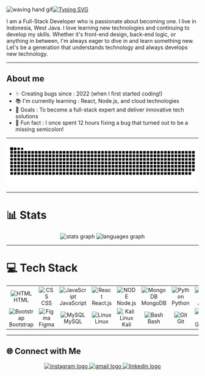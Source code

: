 <img src="https://user-images.githubusercontent.com/72663882/171687151-bb31c996-c9d2-49c8-b593-734946893b23.gif" alt="waving hand gif" aria-hidden="true" width="27" />[![Typing SVG](https://readme-typing-svg.herokuapp.com?font=Roboto&weight=700&size=25&duration=2500&pause=1000&vCenter=true&width=500&height=25&lines=I'm+Rezza+Fairus+Nugraha;And+I'm+a+Fullstack+Developer)](https://git.io/typing-svg)  

I am a Full-Stack Developer who is passionate about becoming one. I live in Indonesia, West Java. I love learning new technologies and continuing to develop my skills. Whether it's front-end design, back-end logic, or anything in between, I'm always eager to dive in and learn something new. Let's be a generation that understands technology and always develops new technology.

---

## About me

- ✨ Creating bugs since : 2022 (when I first started coding!)  
- 📚 I'm currently learning : React, Node.js, and cloud technologies  
- 🎯 Goals : To become a full-stack expert and deliver innovative tech solutions  
- 🎲 Fun fact : I once spent 12 hours fixing a bug that turned out to be a missing semicolon!  

---

<picture>
  <source media="(prefers-color-scheme: dark)" srcset="https://raw.githubusercontent.com/platane/snk/output/github-contribution-grid-snake-dark.svg" />
  <source media="(prefers-color-scheme: light)" srcset="https://raw.githubusercontent.com/platane/snk/output/github-contribution-grid-snake.svg" />
  <img alt="github contribution grid snake animation" src="https://raw.githubusercontent.com/platane/snk/output/github-contribution-grid-snake.svg" />
</picture>

---

# 📊 Stats

<div align="center">
  <img src="https://github-readme-stats.vercel.app/api?username=rezzafairusnugraha&hide_title=false&hide_rank=false&show_icons=true&include_all_commits=true&count_private=true&disable_animations=false&theme=dracula&locale=en&hide_border=false&order=1" height="150" alt="stats graph" />
  <img src="https://github-readme-stats.vercel.app/api/top-langs?username=rezzafairusnugraha&locale=en&hide_title=false&layout=compact&card_width=320&langs_count=5&theme=dracula&hide_border=false&order=2" height="150" alt="languages graph" />
</div>

---

# 💻 Tech Stack

<table>
    <tr>
        <td align="center" width="96"><img src="https://skillicons.dev/icons?i=html" width="48" height="48" alt="HTML" /><br>HTML</td>
        <td align="center" width="96"><img src="https://skillicons.dev/icons?i=css" width="48" height="48" alt="CSS" /><br>CSS</td>
        <td align="center" width="96"><img src="https://techstack-generator.vercel.app/js-icon.svg" width="65" height="65" alt="JavaScript" /><br>JavaScript</td>
        <td align="center" width="96"><img src="https://techstack-generator.vercel.app/react-icon.svg" width="65" height="65" alt="React" /><br>React.js</td>
        <td align="center" width="96"><img src="https://skillicons.dev/icons?i=nodejs" width="48" height="48" alt="NODE" /><br>Node.js</td>
        <td align="center" width="96"><img src="https://skillicons.dev/icons?i=mongo" width="48" height="48" alt="MongoDB" /><br>MongoDB</td>
        <td align="center" width="96"><img src="https://skillicons.dev/icons?i=py" width="48" height="48" alt="Python" /><br>Python</td>
        <td align="center" width="96"><img src="https://skillicons.dev/icons?i=java" width="48" height="48" alt="Java" /><br>Java</td>
    </tr>
    <tr>
        <td align="center" width="96"><img src="https://skillicons.dev/icons?i=bootstrap" width="48" height="48" alt="Bootstrap" /><br>Bootstrap</td>
        <td align="center" width="96"><img src="https://skillicons.dev/icons?i=figma" width="48" height="48" alt="Figma" /><br>Figma</td>
        <td align="center" width="96"><img src="https://skillicons.dev/icons?i=mysql" width="48" height="48" alt="MySQL" /><br>MySQL</td>
        <td align="center" width="96"><img src="https://skillicons.dev/icons?i=linux" width="48" height="48" alt="Linux" /><br>Linux</td>
        <td align="center" width="96"><img src="https://skillicons.dev/icons?i=kali" width="48" height="48" alt="Kali Linux" /><br>Kali</td>
        <td align="center" width="96"><img src="https://skillicons.dev/icons?i=bash" width="48" height="48" alt="Bash" /><br>Bash</td>
        <td align="center" width="96"><img src="https://skillicons.dev/icons?i=git" width="48" height="48" alt="Git" /><br>Git</td>
        <td align="center" width="96"><img src="https://skillicons.dev/icons?i=github" width="48" height="48" alt="GitHub" /><br>GitHub</td>
    </tr>
</table>

---

## 🌐 Connect with Me

<p align="center">
  <a href="https://www.instagram.com/rexzgraphic_?igsh=Z3FoZHVvb3JoazJl" target="_blank">
    <img src="https://raw.githubusercontent.com/maurodesouza/profile-readme-generator/master/src/assets/icons/social/instagram/default.svg" width="52" height="40" alt="instagram logo"  />
  </a>
  <a href="mailto:rezzafairusnugrahaa@gmail.com">
    <img src="https://raw.githubusercontent.com/maurodesouza/profile-readme-generator/master/src/assets/icons/social/gmail/default.svg" width="52" height="40" alt="gmail logo"  />
  </a>
  <a href="https://www.linkedin.com/in/rezza-fairus-nugraha/" target="_blank">
     <img src="https://raw.githubusercontent.com/maurodesouza/profile-readme-generator/master/src/assets/icons/social/linkedin/default.svg" width="52" height="40" alt="linkedin logo"  />
  </a>
</p>
